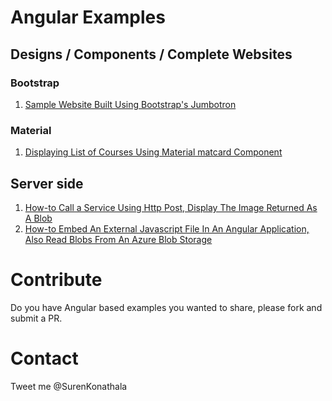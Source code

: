 # Angular Examples

## Designs / Components / Complete Websites
### Bootstrap
1. [Sample Website Built Using Bootstrap's Jumbotron](https://github.com/ksurendra/angular-examples/tree/master/angular-bootstrap-starter)

### Material
1. [Displaying List of Courses Using Material matcard Component](https://github.com/ksurendra/angular-examples/tree/master/angular-material-list-courses)

## Server side
1. [How-to Call a Service Using Http Post, Display The Image Returned As A Blob](https://github.com/ksurendra/angular-examples/tree/master/angular-post-blob-get-thumbnail)
2. [How-to Embed An External Javascript File In An Angular Application, Also Read Blobs From An Azure Blob Storage](https://github.com/ksurendra/angular-examples/tree/master/angular-get-blobs-in-azure-blobstore)

# Contribute 
Do you have Angular based examples you wanted to share, please fork and submit a PR.

# Contact
Tweet me @SurenKonathala
